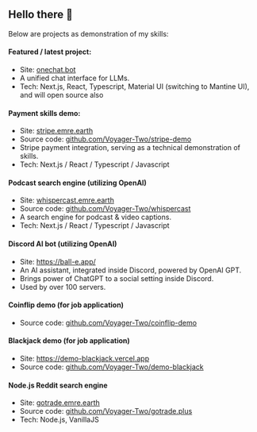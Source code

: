 ## Hello there 👋

Below are projects as demonstration of my skills:

#### Featured / latest project:

- Site: [onechat.bot](https://onechat.bot)
- A unified chat interface for LLMs.
- Tech: Next.js, React, Typescript, Material UI (switching to Mantine UI), and will open source also

#### Payment skills demo:

- Site: [stripe.emre.earth](https://stripe.emre.earth)
- Source code: [github.com/Voyager-Two/stripe-demo](https://github.com/Voyager-Two/stripe-demo)
- Stripe payment integration, serving as a technical demonstration of skills.
- Tech: Next.js / React / Typescript / Javascript

#### Podcast search engine (utilizing OpenAI)
- Site: [whispercast.emre.earth](https://whispercast.emre.earth)
- Source code: [github.com/Voyager-Two/whispercast](https://github.com/Voyager-Two/whispercast)
- A search engine for podcast & video captions.
- Tech: Next.js / React / Typescript / Javascript

#### Discord AI bot (utilizing OpenAI)

- Site: https://ball-e.app/
- An AI assistant, integrated inside Discord, powered by OpenAI GPT.
- Brings power of ChatGPT to a social setting inside Discord.
- Used by over 100 servers.

#### Coinflip demo (for job application)
- Source code: [github.com/Voyager-Two/coinflip-demo](https://github.com/Voyager-Two/coinflip-demo)

#### Blackjack demo (for job application)
- Site: https://demo-blackjack.vercel.app
- Source code: [github.com/Voyager-Two/demo-blackjack](https://github.com/Voyager-Two/demo-blackjack)

#### Node.js Reddit search engine
- Site: [gotrade.emre.earth](https://gotrade.emre.earth)
- Source code: [github.com/Voyager-Two/gotrade.plus](https://github.com/Voyager-Two/gotrade.plus)
- Tech: Node.js, VanillaJS
